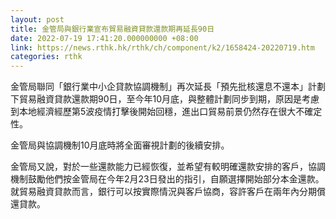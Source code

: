 ```yaml
---
layout: post
title: 金管局與銀行業宣布貿易融資貸款還款期再延長90日
date: 2022-07-19 17:41:20.000000000 +08:00
link: https://news.rthk.hk/rthk/ch/component/k2/1658424-20220719.htm
categories: rthk
---
```


金管局聯同「銀行業中小企貸款協調機制」再次延長「預先批核還息不還本」計劃下貿易融資貸款還款期90日，至今年10月底，與整體計劃同步到期，原因是考慮到本地經濟經歷第5波疫情打擊後開始回穩，進出口貿易前景仍然存在很大不確定性。

金管局與協調機制10月底時將全面審視計劃的後續安排。

金管局又說，對於一些還款能力已經恢復，並希望有較明確還款安排的客戶，協調機制鼓勵他們按金管局在今年2月23日發出的指引，自願選擇開始部分本金還款。就貿易融資貸款而言，銀行可以按實際情況與客戶協商，容許客戶在兩年內分期償還貸款。
